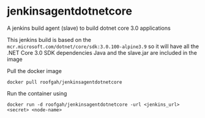 # jenkinsagentdotnetcore
A jenkins build agent (slave) to build dotnet core 3.0 applications

This jenkins build is based on the `mcr.microsoft.com/dotnet/core/sdk:3.0.100-alpine3.9` so it will have all the .NET Core 3.0 SDK dependencies
Java and the slave.jar are included in the image

Pull the docker image
```
docker pull roofgah/jenkinsagentdotnetcore
```
Run the container using
```
docker run -d roofgah/jenkinsagentdotnetcore -url <jenkins_url> <secret> <node-name>
```